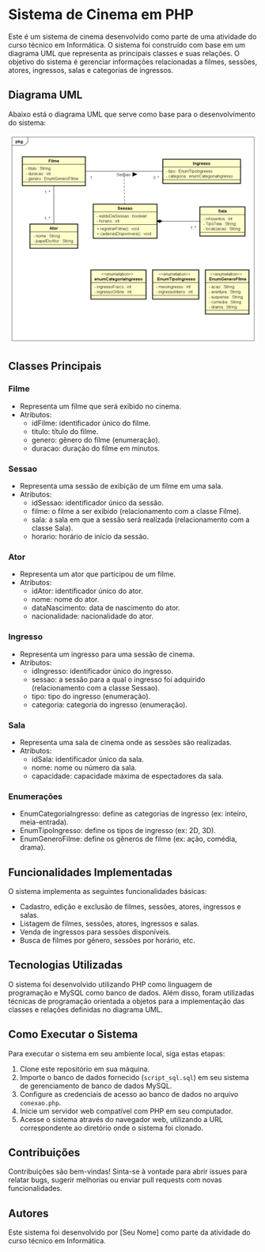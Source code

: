 # Sistema de Cinema em PHP

Este é um sistema de cinema desenvolvido como parte de uma atividade do curso técnico em Informática. O sistema foi construído com base em um diagrama UML que representa as principais classes e suas relações. O objetivo do sistema é gerenciar informações relacionadas a filmes, sessões, atores, ingressos, salas e categorias de ingressos.

## Diagrama UML

Abaixo está o diagrama UML que serve como base para o desenvolvimento do sistema:

![Diagrama UML](/bg3.png)

## Classes Principais

### Filme
- Representa um filme que será exibido no cinema.
- Atributos:
  - idFilme: identificador único do filme.
  - titulo: título do filme.
  - genero: gênero do filme (enumeração).
  - duracao: duração do filme em minutos.

### Sessao
- Representa uma sessão de exibição de um filme em uma sala.
- Atributos:
  - idSessao: identificador único da sessão.
  - filme: o filme a ser exibido (relacionamento com a classe Filme).
  - sala: a sala em que a sessão será realizada (relacionamento com a classe Sala).
  - horario: horário de início da sessão.

### Ator
- Representa um ator que participou de um filme.
- Atributos:
  - idAtor: identificador único do ator.
  - nome: nome do ator.
  - dataNascimento: data de nascimento do ator.
  - nacionalidade: nacionalidade do ator.

### Ingresso
- Representa um ingresso para uma sessão de cinema.
- Atributos:
  - idIngresso: identificador único do ingresso.
  - sessao: a sessão para a qual o ingresso foi adquirido (relacionamento com a classe Sessao).
  - tipo: tipo do ingresso (enumeração).
  - categoria: categoria do ingresso (enumeração).

### Sala
- Representa uma sala de cinema onde as sessões são realizadas.
- Atributos:
  - idSala: identificador único da sala.
  - nome: nome ou número da sala.
  - capacidade: capacidade máxima de espectadores da sala.

### Enumerações
- EnumCategoriaIngresso: define as categorias de ingresso (ex: inteiro, meia-entrada).
- EnumTipoIngresso: define os tipos de ingresso (ex: 2D, 3D).
- EnumGeneroFilme: define os gêneros de filme (ex: ação, comédia, drama).

## Funcionalidades Implementadas

O sistema implementa as seguintes funcionalidades básicas:
- Cadastro, edição e exclusão de filmes, sessões, atores, ingressos e salas.
- Listagem de filmes, sessões, atores, ingressos e salas.
- Venda de ingressos para sessões disponíveis.
- Busca de filmes por gênero, sessões por horário, etc.

## Tecnologias Utilizadas

O sistema foi desenvolvido utilizando PHP como linguagem de programação e MySQL como banco de dados. Além disso, foram utilizadas técnicas de programação orientada a objetos para a implementação das classes e relações definidas no diagrama UML.

## Como Executar o Sistema

Para executar o sistema em seu ambiente local, siga estas etapas:
1. Clone este repositório em sua máquina.
2. Importe o banco de dados fornecido (`script_sql.sql`) em seu sistema de gerenciamento de banco de dados MySQL.
3. Configure as credenciais de acesso ao banco de dados no arquivo `conexao.php`.
4. Inicie um servidor web compatível com PHP em seu computador.
5. Acesse o sistema através do navegador web, utilizando a URL correspondente ao diretório onde o sistema foi clonado.

## Contribuições

Contribuições são bem-vindas! Sinta-se à vontade para abrir issues para relatar bugs, sugerir melhorias ou enviar pull requests com novas funcionalidades.

## Autores

Este sistema foi desenvolvido por [Seu Nome] como parte da atividade do curso técnico em Informática.
